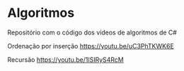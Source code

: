 # Algoritmos
Repositório com o código dos vídeos de algoritmos de C#

Ordenação por inserção
https://youtu.be/uC3PhTKWK6E

Recursão
https://youtu.be/1lSIRyS4RcM
